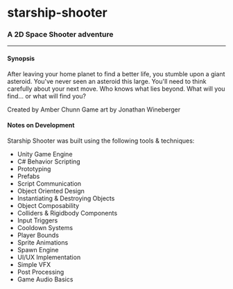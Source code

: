 # starship-shooter

### A 2D Space Shooter adventure

---

#### Synopsis

After leaving your home planet to find a better life, you stumble upon a giant asteroid. You've never seen an asteroid this large. You'll need to think carefully about your next move. Who knows what lies beyond. What will you find... or what will find you?

Created by Amber Chunn
Game art by Jonathan Wineberger

#### Notes on Development

Starship Shooter was built using the following tools & techniques:

- Unity Game Engine
- C# Behavior Scripting
- Prototyping
- Prefabs
- Script Communication
- Object Oriented Design
- Instantiating & Destroying Objects
- Object Composability
- Colliders & Rigidbody Components
- Input Triggers
- Cooldown Systems
- Player Bounds
- Sprite Animations
- Spawn Engine
- UI/UX Implementation
- Simple VFX
- Post Processing
- Game Audio Basics
